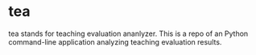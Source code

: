 tea
===
tea stands for teaching evaluation ananlyzer. This is a repo of an Python command-line application analyzing teaching evaluation results.
